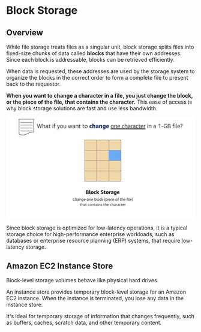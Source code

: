 # Block Storage

## Overview

While file storage treats files as a singular unit, block storage splits files into fixed-size chunks of data called **blocks** that have their own addresses. Since each block is addressable, blocks can be retrieved efficiently.

When data is requested, these addresses are used by the storage system to organize the blocks in the correct order to form a complete file to present back to the requestor.

**When you want to change a character in a file, you just change the block, or the piece of the file, that contains the character.** This ease of access is why block storage solutions are fast and use less bandwidth.

![](./images/block-storage.png)

Since block storage is optimized for low-latency operations, it is a typical storage choice for high-performance enterprise workloads, such as databases or enterprise resource planning (ERP) systems, that require low-latency storage.


## Amazon EC2 Instance Store

Block-level storage volumes behave like physical hard drives.

An instance store provides temporary block-level storage for an Amazon EC2 instance. When the instance is terminated, you lose any data in the instance store.

It's ideal for temporary storage of information that changes frequently, such as buffers, caches, scratch data, and other temporary content.
